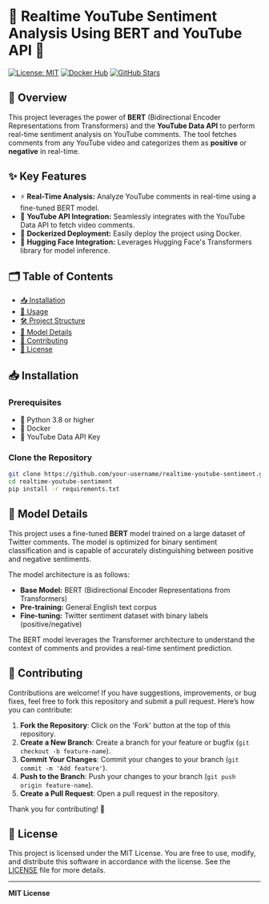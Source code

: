 # 🎥 Realtime YouTube Sentiment Analysis Using BERT and YouTube API 🤖

[![License: MIT](https://img.shields.io/badge/License-MIT-green.svg)](https://opensource.org/licenses/MIT)
[![Docker Hub](https://img.shields.io/badge/Docker-Hub-blue?logo=docker)](https://hub.docker.com/r/tuhinm2002/bert_youtube_sentiment)
[![GitHub Stars](https://img.shields.io/github/stars/tuhinm2002/bert_youtube_sentiment.svg?style=social)](https://github.com/Tuhinm2002/bert_youtube_sentiment)

## 📖 Overview

This project leverages the power of **BERT** (Bidirectional Encoder Representations from Transformers) and the **YouTube Data API** to perform real-time sentiment analysis on YouTube comments. The tool fetches comments from any YouTube video and categorizes them as **positive** or **negative** in real-time.

## ✨ Key Features

- ⚡ **Real-Time Analysis:** Analyze YouTube comments in real-time using a fine-tuned BERT model.
- 🎥 **YouTube API Integration:** Seamlessly integrates with the YouTube Data API to fetch video comments.
- 🐳 **Dockerized Deployment:** Easily deploy the project using Docker.
- 🤗 **Hugging Face Integration:** Leverages Hugging Face's Transformers library for model inference.

## 🗂️ Table of Contents

- [📥 Installation](#-installation)
- [🚀 Usage](#-usage)
- [🛠️ Project Structure](#️-project-structure)
- [🧠 Model Details](#-model-details)
- [🤝 Contributing](#-contributing)
- [📜 License](#-license)

## 📥 Installation

### Prerequisites

- 🐍 Python 3.8 or higher
- 🐳 Docker
- 🔑 YouTube Data API Key

### Clone the Repository

```bash
git clone https://github.com/your-username/realtime-youtube-sentiment.git
cd realtime-youtube-sentiment
pip install -r requirements.txt
```
## 🧠 Model Details

This project uses a fine-tuned **BERT** model trained on a large dataset of Twitter comments. The model is optimized for binary sentiment classification and is capable of accurately distinguishing between positive and negative sentiments.

The model architecture is as follows:
- **Base Model:** BERT (Bidirectional Encoder Representations from Transformers)
- **Pre-training:** General English text corpus
- **Fine-tuning:** Twitter sentiment dataset with binary labels (positive/negative)

The BERT model leverages the Transformer architecture to understand the context of comments and provides a real-time sentiment prediction.

## 🤝 Contributing

Contributions are welcome! If you have suggestions, improvements, or bug fixes, feel free to fork this repository and submit a pull request. Here’s how you can contribute:

1. **Fork the Repository**: Click on the 'Fork' button at the top of this repository.
2. **Create a New Branch**: Create a branch for your feature or bugfix (`git checkout -b feature-name`).
3. **Commit Your Changes**: Commit your changes to your branch (`git commit -m 'Add feature'`).
4. **Push to the Branch**: Push your changes to your branch (`git push origin feature-name`).
5. **Create a Pull Request**: Open a pull request in the repository.

Thank you for contributing! 🙌

## 📜 License

This project is licensed under the MIT License. You are free to use, modify, and distribute this software in accordance with the license. See the [LICENSE](LICENSE) file for more details.

---

**MIT License**
